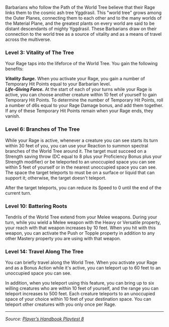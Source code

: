 Barbarians who follow the Path of the World Tree believe that their Rage links them to the cosmic ash tree Yggdrasil. This "world tree" grows among the Outer Planes, connecting them to each other and to the many worlds of the Material Plane, and the greatest plants on every world are said to be distant descendants of mighty Yggdrasil. These Barbarians draw on their connection to the world tree as a source of vitality and as a means of travel across the multiverse.

### Level 3: Vitality of The Tree 

Your Rage taps into the lifeforce of the World Tree. You gain the following benefits:

***Vitality Surge.*** When you activate your Rage, you gain a number of Temporary Hit Points equal to your Barbarian level.  
***Life-Giving Force.*** At the start of each of your turns while your Rage is active, you can choose another creature within 10 feet of yourself to gain Temporary Hit Points. To determine the number of Temporary Hit Points, roll a number of d6s equal to your Rage Damage bonus, and add them together. If any of these Temporary Hit Points remain when your Rage ends, they vanish.

### Level 6: Branches of The Tree

While your Rage is active, whenever a creature you can see starts its turn within 30 feet of you, you can use your Reaction to summon spectral branches of the World Tree around it. The target must succeed on a Strength saving throw (DC equal to 8 plus your Proficiency Bonus plus your Strength modifier) or be teleported to an unoccupied space you can see within 5 feet of yourself or in the nearest unoccupied space you can see. The space the target teleports to must be on a surface or liquid that can support it; otherwise, the target doesn't teleport.

After the target teleports, you can reduce its Speed to 0 until the end of the current turn.

### Level 10: Battering Roots

Tendrils of the World Tree extend from your Melee weapons. During your turn, while you wield a Melee weapon with the Heavy or Versatile property, your reach with that weapon increases by 10 feet. When you hit with this weapon, you can activate the Push or Topple property in addition to any other Mastery property you are using with that weapon.

### Level 14: Travel Along The Tree

You can briefly travel along the World Tree. When you activate your Rage and as a Bonus Action while it's active, you can teleport up to 60 feet to an unoccupied space you can see.

In addition, when you teleport using this feature, you can bring up to six willing creatures who are within 10 feet of yourself, and the range you can teleport increases to 500 feet. Each creature teleports to an unoccupied space of your choice within 10 feet of your destination space. You can teleport other creatures with you only once per Rage.

----

_Source: [Player’s Handbook Playtest 8](https://www.dndbeyond.com/sources/ua/ph-playtest-8)_